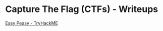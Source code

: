 # Capture The Flag (CTFs) - Writeups

[Easy Peasy - TryHackME](https://TheLant3rn.github.io/easy_peasy-tryhackme_ctf)

